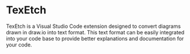 # TexEtch
TexEtch is a Visual Studio Code extension designed to convert diagrams drawn in draw.io into text format. This text format can be easily integrated into your code base to provide better explanations and documentation for your code.
